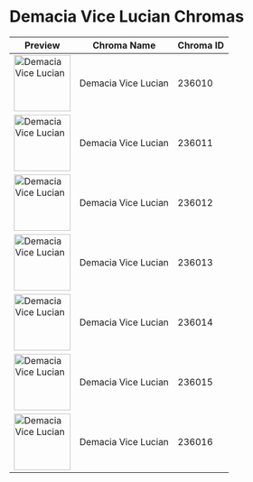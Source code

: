 # Demacia Vice Lucian Chromas

| Preview | Chroma Name | Chroma ID |
|---|---|---|
| <img src='https://raw.communitydragon.org/latest/plugins/rcp-be-lol-game-data/global/default/v1/champion-chroma-images/236/236010.png' alt='Demacia Vice Lucian' width='100'> | Demacia Vice Lucian | 236010 |
| <img src='https://raw.communitydragon.org/latest/plugins/rcp-be-lol-game-data/global/default/v1/champion-chroma-images/236/236011.png' alt='Demacia Vice Lucian' width='100'> | Demacia Vice Lucian | 236011 |
| <img src='https://raw.communitydragon.org/latest/plugins/rcp-be-lol-game-data/global/default/v1/champion-chroma-images/236/236012.png' alt='Demacia Vice Lucian' width='100'> | Demacia Vice Lucian | 236012 |
| <img src='https://raw.communitydragon.org/latest/plugins/rcp-be-lol-game-data/global/default/v1/champion-chroma-images/236/236013.png' alt='Demacia Vice Lucian' width='100'> | Demacia Vice Lucian | 236013 |
| <img src='https://raw.communitydragon.org/latest/plugins/rcp-be-lol-game-data/global/default/v1/champion-chroma-images/236/236014.png' alt='Demacia Vice Lucian' width='100'> | Demacia Vice Lucian | 236014 |
| <img src='https://raw.communitydragon.org/latest/plugins/rcp-be-lol-game-data/global/default/v1/champion-chroma-images/236/236015.png' alt='Demacia Vice Lucian' width='100'> | Demacia Vice Lucian | 236015 |
| <img src='https://raw.communitydragon.org/latest/plugins/rcp-be-lol-game-data/global/default/v1/champion-chroma-images/236/236016.png' alt='Demacia Vice Lucian' width='100'> | Demacia Vice Lucian | 236016 |
